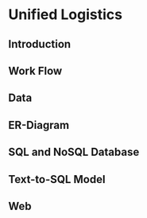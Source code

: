 # Unified Logistics

## Introduction

## Work Flow

## Data

## ER-Diagram

## SQL and NoSQL Database

## Text-to-SQL Model

## Web 
 
